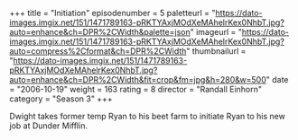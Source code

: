 +++
title = "Initiation"
episodenumber = 5
paletteurl = "https://dato-images.imgix.net/151/1471789163-pRKTYAxjMOdXeMAhelrKex0NhbT.jpg?auto=enhance&ch=DPR%2CWidth&palette=json"
imageurl = "https://dato-images.imgix.net/151/1471789163-pRKTYAxjMOdXeMAhelrKex0NhbT.jpg?auto=compress%2Cformat&ch=DPR%2CWidth"
thumbnailurl = "https://dato-images.imgix.net/151/1471789163-pRKTYAxjMOdXeMAhelrKex0NhbT.jpg?auto=enhance&ch=DPR%2CWidth&fit=crop&fm=jpg&h=280&w=500"
date = "2006-10-19"
weight = 163
rating = 8
director = "Randall Einhorn"
category = "Season 3"
+++

Dwight takes former temp Ryan to his beet farm to initiate Ryan to his new job at Dunder Mifflin.